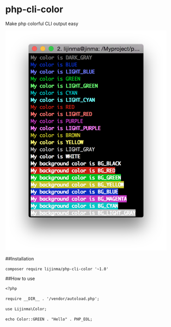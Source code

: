php-cli-color
=============

Make php colorful CLI output easy

![image](https://raw.githubusercontent.com/lijinma/MyBox/master/php-cli-color.png)

##Installation

`composer require lijinma/php-cli-color '~1.0'`

##How to use

```
<?php

require __DIR__ . '/vendor/autoload.php';

use Lijinma\Color;

echo Color::GREEN . "Hello" . PHP_EOL;

```


